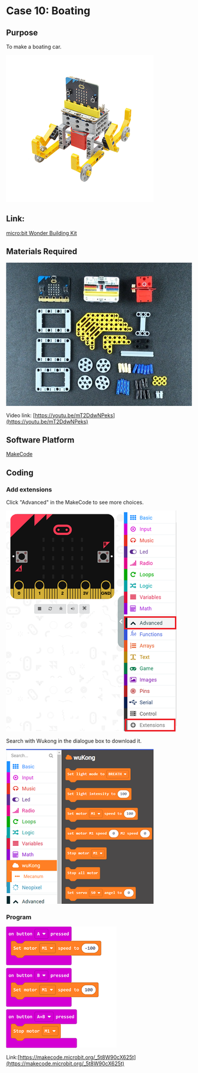 # Case 10: Boating 
## Purpose
To make a boating car. 
 
![](./images/case-10-01.png)

## Link: 

[micro:bit Wonder Building Kit](https://www.elecfreaks.com/micro-bit-wonder-building-kit-without-micro-bit-board.html)

## Materials Required

![](./images/case-10-02.png)

Video link:
[https://youtu.be/mT2DdwNPeks](https://youtu.be/mT2DdwNPeks)

## Software Platform

[MakeCode](https://makecode.microbit.org/)

## Coding
### Add extensions
Click "Advanced" in the MakeCode to see more choices.
 
![](./images/case-01-03.png)

Search with Wukong in the dialogue box to download it. 

![](./images/case-01-04.png)





### Program
 
![](./images/case-10-05.png)

Link:[https://makecode.microbit.org/_5t8W90cX625t](https://makecode.microbit.org/_5t8W90cX625t)


